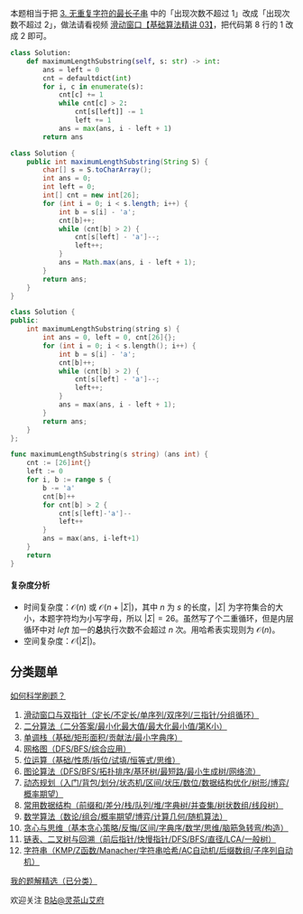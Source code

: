 本题相当于把 [3. 无重复字符的最长子串](https://leetcode.cn/problems/longest-substring-without-repeating-characters/) 中的「出现次数不超过 $1$」改成「出现次数不超过 $2$」，做法请看视频 [滑动窗口【基础算法精讲 03】](https://www.bilibili.com/video/BV1hd4y1r7Gq/?t=12m)，把代码第 $8$ 行的 $1$ 改成 $2$ 即可。

```py [sol-Python3]
class Solution:
    def maximumLengthSubstring(self, s: str) -> int:
        ans = left = 0
        cnt = defaultdict(int)
        for i, c in enumerate(s):
            cnt[c] += 1
            while cnt[c] > 2:
                cnt[s[left]] -= 1
                left += 1
            ans = max(ans, i - left + 1)
        return ans
```

```java [sol-Java]
class Solution {
    public int maximumLengthSubstring(String S) {
        char[] s = S.toCharArray();
        int ans = 0;
        int left = 0;
        int[] cnt = new int[26];
        for (int i = 0; i < s.length; i++) {
            int b = s[i] - 'a';
            cnt[b]++;
            while (cnt[b] > 2) {
                cnt[s[left] - 'a']--;
                left++;
            }
            ans = Math.max(ans, i - left + 1);
        }
        return ans;
    }
}
```

```cpp [sol-C++]
class Solution {
public:
    int maximumLengthSubstring(string s) {
        int ans = 0, left = 0, cnt[26]{};
        for (int i = 0; i < s.length(); i++) {
            int b = s[i] - 'a';
            cnt[b]++;
            while (cnt[b] > 2) {
                cnt[s[left] - 'a']--;
                left++;
            }
            ans = max(ans, i - left + 1);
        }
        return ans;
    }
};
```

```go [sol-Go]
func maximumLengthSubstring(s string) (ans int) {
	cnt := [26]int{}
	left := 0
	for i, b := range s {
		b -= 'a'
		cnt[b]++
		for cnt[b] > 2 {
			cnt[s[left]-'a']--
			left++
		}
		ans = max(ans, i-left+1)
	}
	return
}
```

#### 复杂度分析

- 时间复杂度：$\mathcal{O}(n)$ 或 $\mathcal{O}(n+|\Sigma|)$，其中 $n$ 为 $s$ 的长度，$|\Sigma|$ 为字符集合的大小，本题字符均为小写字母，所以 $|\Sigma|=26$。虽然写了个二重循环，但是内层循环中对 $\textit{left}$ 加一的**总**执行次数不会超过 $n$ 次。用哈希表实现则为 $\mathcal{O}(n)$。
- 空间复杂度：$\mathcal{O}(|\Sigma|)$。

## 分类题单

[如何科学刷题？](https://leetcode.cn/circle/discuss/RvFUtj/)

1. [滑动窗口与双指针（定长/不定长/单序列/双序列/三指针/分组循环）](https://leetcode.cn/circle/discuss/0viNMK/)
2. [二分算法（二分答案/最小化最大值/最大化最小值/第K小）](https://leetcode.cn/circle/discuss/SqopEo/)
3. [单调栈（基础/矩形面积/贡献法/最小字典序）](https://leetcode.cn/circle/discuss/9oZFK9/)
4. [网格图（DFS/BFS/综合应用）](https://leetcode.cn/circle/discuss/YiXPXW/)
5. [位运算（基础/性质/拆位/试填/恒等式/思维）](https://leetcode.cn/circle/discuss/dHn9Vk/)
6. [图论算法（DFS/BFS/拓扑排序/基环树/最短路/最小生成树/网络流）](https://leetcode.cn/circle/discuss/01LUak/)
7. [动态规划（入门/背包/划分/状态机/区间/状压/数位/数据结构优化/树形/博弈/概率期望）](https://leetcode.cn/circle/discuss/tXLS3i/)
8. [常用数据结构（前缀和/差分/栈/队列/堆/字典树/并查集/树状数组/线段树）](https://leetcode.cn/circle/discuss/mOr1u6/)
9. [数学算法（数论/组合/概率期望/博弈/计算几何/随机算法）](https://leetcode.cn/circle/discuss/IYT3ss/)
10. [贪心与思维（基本贪心策略/反悔/区间/字典序/数学/思维/脑筋急转弯/构造）](https://leetcode.cn/circle/discuss/g6KTKL/)
11. [链表、二叉树与回溯（前后指针/快慢指针/DFS/BFS/直径/LCA/一般树）](https://leetcode.cn/circle/discuss/K0n2gO/)
12. [字符串（KMP/Z函数/Manacher/字符串哈希/AC自动机/后缀数组/子序列自动机）](https://leetcode.cn/circle/discuss/SJFwQI/)

[我的题解精选（已分类）](https://github.com/EndlessCheng/codeforces-go/blob/master/leetcode/SOLUTIONS.md)

欢迎关注 [B站@灵茶山艾府](https://space.bilibili.com/206214)
